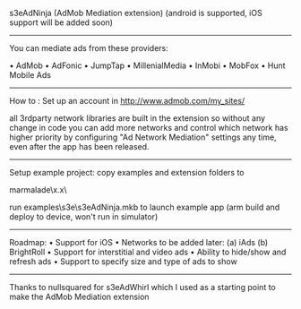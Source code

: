 s3eAdNinja
(AdMob Mediation extension)
(android is supported, iOS support will be added soon)

-----------------------------------------------------------

You can mediate ads from these providers:

•  AdMob
•	AdFonic 
•	JumpTap
•	MillenialMedia 
•	InMobi
•	MobFox
•	Hunt Mobile Ads

-----------------------------------------------------------
How to :
Set up an account in http://www.admob.com/my_sites/

all 3rdparty network libraries are built in the extension so without any change in code you can add more networks and control which network has higher priority by configuring "Ad Network Mediation" settings any time, even after the app has been released.

-----------------------------------------------------------

Setup example project:
copy examples and extension folders to 

marmalade\x.x\

run examples\s3e\s3eAdNinja.mkb to launch example app
(arm build and deploy to device, won't run in simulator)

-----------------------------------------------------------

Roadmap:
•	Support for iOS
•	Networks to be added later:
(a)	iAds
(b)	BrightRoll
•	Support for interstitial and video ads
•	Ability to hide/show and refresh ads
•	Support to specify size and type of ads to show


-----------------------------------------------------------

Thanks to nullsquared for s3eAdWhirl which I used as a starting point to make the AdMob Mediation extension
